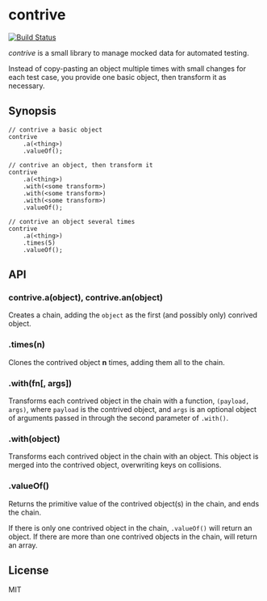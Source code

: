 # contrive

[![Build Status](https://travis-ci.org/mderoche/contrive.svg?branch=master)](https://travis-ci.org/mderoche/contrive)

*contrive* is a small library to manage mocked data for automated testing.

Instead of copy-pasting an object multiple times with small changes for each
test case, you provide one basic object, then transform it as necessary.

## Synopsis
```
// contrive a basic object
contrive
    .a(<thing>)
    .valueOf();

// contrive an object, then transform it
contrive
    .a(<thing>)
    .with(<some transform>)
    .with(<some transform>)
    .with(<some transform>)
    .valueOf();

// contrive an object several times
contrive
    .a(<thing>)
    .times(5)
    .valueOf();
```

## API

### contrive.a(object), contrive.an(object)

Creates a chain, adding the `object` as the first (and possibly only) conrived object.

### .times(n)

Clones the contrived object **n** times, adding them all to the chain.

### .with(fn[, args])

Transforms each contrived object in the chain with a function, `(payload, args)`, where `payload` is the contrived object,
and `args` is an optional object of arguments passed in through the second parameter of `.with()`.

### .with(object)

Transforms each contrived object in the chain with an object.  This object is merged into the contrived object, overwriting keys
on collisions.

### .valueOf()

Returns the primitive value of the contrived object(s) in the chain, and ends the chain.

If there is only one contrived object in the chain, `.valueOf()` will return an object.  If there are more than one contrived
objects in the chain, will return an array.

## License

MIT
